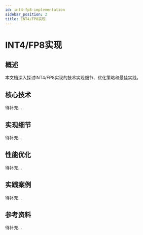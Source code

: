 ```yaml
---
id: int4-fp8-implementation
sidebar_position: 2
title: INT4/FP8实现
---
```


# INT4/FP8实现

## 概述

本文档深入探讨INT4/FP8实现的技术实现细节、优化策略和最佳实践。

## 核心技术

待补充...

## 实现细节

待补充...

## 性能优化

待补充...

## 实践案例

待补充...

## 参考资料

待补充...
